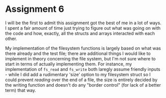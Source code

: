 # Assignment 6

I will be the first to admit this assignment got the best of me in a lot of ways. I spent a fair amount of time just trying to figure out what was going on with the code and how, exactly, all the structs and arrays interacted with each other.

My implementation of the filesystem functions is largely based on what was there already and the test file; there are additional things I would like to implement in theory concerning the file system, but I'm not sure where to start in terms of actually implementing them. For instance, my implementation of ```fs_read``` and ```fs_write``` both laregly assume friendly inputs - while I did add a rudimentary 'size' option to my filesystem struct so I could prevent _reading_ over the end of a file, the size is entirely decided by the writing function and doesn't do any "border control" (for lack of a better term) that way.
